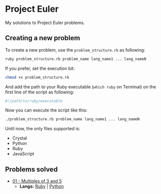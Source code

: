 # Project Euler
My solutions to Project Euler problems.

## Creating a new problem
To create a new problem, use the `problem_structure.rb` as following:
```sh
ruby problem_structure.rb problem_name lang_name1 ... lang_nameN
```

If you prefer, set the execution bit:
```sh
chmod +x problem_structure.rb
```

And add the path to your Ruby executable (`which ruby` on Terminal) on the first line of the script as following:
```sh
#!/path/to/ruby/executable
```

Now you can execute the script like this:
```sh
./problem_structure.rb problem_name lang_name1 ... lang_nameN
```

Until now, the only files supported is:
* Crystal
* Python
* Ruby
* JavaScript

## Problems solved

* [01 - Multiples of 3 and 5](https://git.io/vXitb)
    * **Langs:** [Ruby](https://git.io/vXitN) | [Python](https://git.io/vXitA)
